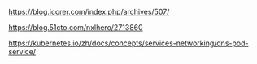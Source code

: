 https://blog.icorer.com/index.php/archives/507/

https://blog.51cto.com/nxlhero/2713860

https://kubernetes.io/zh/docs/concepts/services-networking/dns-pod-service/
